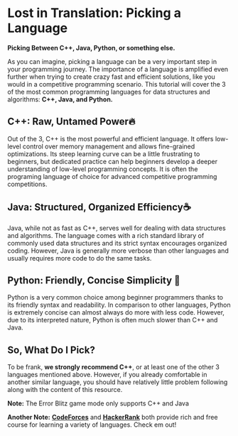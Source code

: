 # **Lost in Translation:** Picking a Language
**Picking Between C++, Java, Python, or something else.**

As you can imagine, picking a language can be a very important step in your programming journey. The importance of a language is amplified even further when trying to create crazy fast and efficient solutions, like you would in a competitive programming  scenario. This tutorial will cover the 3 of the most common programming languages for data structures and algorithms: **C++, Java, and Python.**

## C++: Raw, Untamed Power🔥
Out of the 3, C++ is the most powerful and efficient language. It offers low-level control over memory management and allows fine-grained optimizations. Its steep learning curve can be a little frustrating to beginners, but dedicated practice can help beginners develop a deeper understanding of low-level programming concepts. It is often the programing language of choice for advanced competitive programming competitions.

## Java: Structured, Organized Efficiency☕
Java, while not as fast as C++, serves well for dealing with data structures and algorithms. The language comes with a rich standard library of commonly used data structures and its strict syntax encourages organized coding. However, Java is generally more verbose than other languages and usually requires more code to do the same tasks.

## Python: Friendly, Concise Simplicity 🐍
Python is a very common choice among beginner programmers thanks to its friendly syntax and readability. In comparison to other languages, Python is extremely concise can almost always do more with less code. However, due to its interpreted nature, Python is often much slower than C++ and Java.

## So, What Do I Pick?
To be frank, **we strongly recommend C++**, or at least one of the other 3 languages mentioned above. However, if you already comfortable in another similar language, you should have relatively little problem following along with the content of this resource. 

**Note:** The Error Blitz game mode only supports C++ and Java

**Another Note:** **[CodeForces](https://codeforces.com)** and **[HackerRank](https://www.hackerrank.com)** both provide rich and free course for learning a variety of languages. Check em out!


